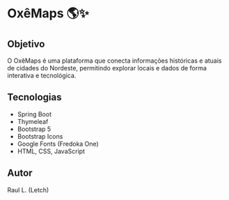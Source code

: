 # OxêMaps 🌎✨

## Objetivo
O OxêMaps é uma plataforma que conecta informações históricas e atuais de cidades do Nordeste, permitindo explorar locais e dados de forma interativa e tecnológica.

## Tecnologias
- Spring Boot  
- Thymeleaf  
- Bootstrap 5  
- Bootstrap Icons  
- Google Fonts (Fredoka One)  
- HTML, CSS, JavaScript  

## Autor
Raul L. (Letch)

